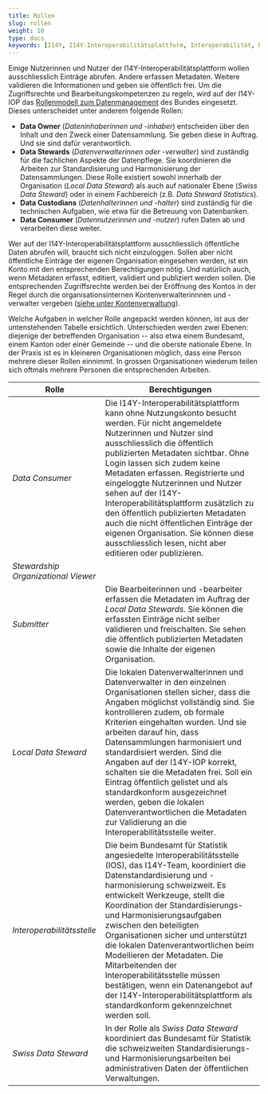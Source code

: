 ```yaml
---
title: Rollen
slug: rollen
weight: 10
type: docs
keywords: [I14Y, I14Y-Interoperabilitätsplattform, Interoperabilität, Rollenmodell, Data Steward, Data Stewardship, Data Owner, Data Consumer]
---
```


Einige Nutzerinnen und Nutzer der I14Y-Interoperabilitätsplattform wollen ausschliesslich Einträge abrufen. Andere erfassen Metadaten. Weitere validieren die Informationen und geben sie öffentlich frei. Um die Zugriffsrechte und Bearbeitungskompetenzen zu regeln, wird auf der I14Y-IOP das [Rollenmodell zum Datenmanagement](https://www.bfs.admin.ch/bfs/de/home/nadb/nadb.assetdetail.14965606.html) des Bundes eingesetzt. Dieses unterscheidet unter anderem folgende Rollen:

- __Data Owner__ (_Dateninhaberinnen und -inhaber_) entscheiden über den Inhalt und den Zweck einer Datensammlung. Sie geben diese in Auftrag. Und sie sind dafür verantwortlich. 
- __Data Stewards__ (_Datenverwalterinnen oder -verwalter_) sind zuständig für die fachlichen Aspekte der Datenpflege. Sie koordinieren die Arbeiten zur Standardisierung und Harmonisierung der Datensammlungen. Diese Rolle existiert sowohl innerhalb der Organisation (_Local Data Steward_) als auch auf nationaler Ebene (_Swiss Data Steward_) oder in einem Fachbereich (z.B. _Data Steward Statistics_).
- __Data Custodians__ (_Datenhalterinnen und -halter_) sind zuständig für die technischen Aufgaben, wie etwa für die Betreuung von Datenbanken.
- __Data Consumer__ (_Datennutzerinnen und -nutzer_) rufen Daten ab und verarbeiten diese weiter. 

Wer auf der I14Y-Interoperabilitätsplattform ausschliesslich öffentliche Daten abrufen will, braucht sich nicht einzuloggen. Sollen aber nicht öffentliche Einträge der eigenen Organisation eingesehen werden, ist ein Konto mit den entsprechenden Berechtigungen nötig. Und natürlich auch, wenn Metadaten erfasst, editiert, validiert und publiziert werden sollen. Die entsprechenden Zugriffsrechte werden bei der Eröffnung des Kontos in der Regel durch die organisationsinternen Kontenverwalterinnnen und -verwalter vergeben ([siehe unter Kontenverwaltung](/handbook/de/2_rollen_prozesse/kontenverwaltung)). 

Welche Aufgaben in welcher Rolle angepackt werden können, ist aus der untenstehenden Tabelle ersichtlich. Unterschieden werden zwei Ebenen: diejenige der betreffenden Organisation -- also etwa einem Bundesamt, einem Kanton oder einer Gemeinde -- und die oberste nationale Ebene. In der Praxis ist es in kleineren Organisationen möglich, dass eine Person mehrere dieser Rollen einnimmt. In grossen Organisationen wiederum teilen sich oftmals mehrere Personen die entsprechenden Arbeiten. 

| Rolle | Berechtigungen |
| ----  | ---- |
| _Data Consumer_ | Die I14Y-Interoperabilitätsplattform kann ohne Nutzungskonto besucht werden. Für nicht angemeldete Nutzerinnen und Nutzer sind ausschliesslich die öffentlich publizierten Metadaten sichtbar. Ohne Login lassen sich zudem keine Metadaten erfassen. Registrierte und eingeloggte Nutzerinnen und Nutzer sehen auf der I14Y-Interoperabilitätsplattform zusätzlich zu den öffentlich publizierten Metadaten auch die nicht öffentlichen Einträge der eigenen Organisation. Sie können diese ausschliesslich lesen, nicht aber editieren oder publizieren. |
| _Stewardship Organizational Viewer_ |  |
| _Submitter_ | Die Bearbeiterinnen und -bearbeiter erfassen die Metadaten im Auftrag der _Local Data Stewards_. Sie können die erfassten Einträge nicht selber validieren und freischalten. Sie sehen die öffentlich publizierten Metadaten sowie die Inhalte der eigenen Organisation. |
| _Local Data Steward_ | Die lokalen Datenverwalterinnen und Datenverwalter in den einzelnen Organisationen stellen sicher, dass die Angaben möglichst vollständig sind. Sie kontrollieren zudem, ob formale Kriterien eingehalten wurden. Und sie arbeiten darauf hin, dass Datensammlungen harmonisiert und standardisiert werden. Sind die Angaben auf der I14Y-IOP korrekt, schalten sie die Metadaten frei. Soll ein Eintrag öffentlich gelistet und als standardkonform ausgezeichnet werden, geben die lokalen Datenverantwortlichen die Metadaten zur Validierung an die Interoperabilitätsstelle weiter. |
| _Interoperabilitätsstelle_ | Die beim Bundesamt für Statistik angesiedelte Interoperabilitätsstelle (IOS), das I14Y-Team, koordiniert die Datenstandardisierung und -harmonisierung schweizweit. Es entwickelt Werkzeuge, stellt die Koordination der Standardisierungs- und Harmonisierungsaufgaben zwischen den beteiligten Organisationen sicher und unterstützt die lokalen Datenverantwortlichen beim Modellieren der Metadaten. Die Mitarbeitenden der Interoperabilitätsstelle müssen bestätigen, wenn ein Datenangebot auf der I14Y-Interoperabilitätsplattform als standardkonform gekennzeichnet werden soll. |
| _Swiss Data Steward_ | In der Rolle als _Swiss Data Steward_ koordiniert das Bundesamt für Statistik die schweizweiten Standardisierungs- und Harmonisierungsarbeiten bei administrativen Daten der öffentlichen Verwaltungen. |
